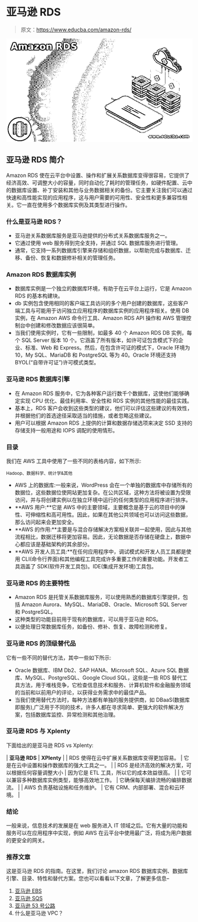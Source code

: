 # 亚马逊 RDS

> 原文：<https://www.educba.com/amazon-rds/>

![Amazon RDS](img/8bbedfac59c5094585cad7f7093cae08.png)



## 亚马逊 RDS 简介

Amazon RDS 使在云平台中设置、操作和扩展关系数据库变得很容易，它提供了经济高效、可调整大小的容量，同时自动化了耗时的管理任务，如硬件配置、云中的数据库设置、补丁安装和其他与业务数据相关的备份。它主要关注我们可以通过快速和高性能实现的应用程序，这与用户需要的可用性、安全性和更多兼容性相关。它一直在使用多个数据库实例及其类型进行操作。

### 什么是亚马逊 RDS？

*   亚马逊关系数据库服务是亚马逊提供的分布式关系数据库服务之一。
*   它通过使用 web 服务得到完全支持，并通过 SQL 数据库服务进行管理。
*   通常，它支持一系列数据库引擎来存储和组织数据，以帮助完成与数据库、迁移、备份、恢复和数据修补相关的管理任务。

### Amazon RDS 数据库实例

*   数据库实例是一个独立的数据库环境，有助于在云平台上运行，它是 Amazon RDS 的基本构建块。
*   db 实例包含使用相同的客户端工具访问的多个用户创建的数据库，这些客户端工具与可能用于访问独立应用程序的数据库实例的应用程序相关。使用 DB 实例，在 Amazon AWS 命令行工具、Amazon RDS API 操作和 AWS 管理控制台中创建和修改数据应该很简单。
*   当我们使用实例时，它有一些限制，如最多 40 个 Amazon RDS DB 实例，每个 SQL Server 版本 10 个。它涵盖了所有版本，如许可证包含模式下的企业、标准、Web 和 Express。然后，在包含许可证的模式下，Oracle 环境为 10，My SQL、MariaDB 和 PostgreSQL 等为 40。Oracle 环境还支持 BYOL(“自带许可证”)许可模式类型。

### 亚马逊 RDS 数据库引擎

*   在 Amazon RDS 服务中，它为各种客户运行数千个数据库，这使他们能够确定实现 CPU 优化、最佳利用率、安全性和 RDS 实例的其他性能的最佳实践。
*   基本上，RDS 客户会收到这些类型的建议，他们可以评估这些建议的有效性，并根据他们的首选途径采取适当的措施，或者忽略这些建议。
*   用户可以根据 Amazon RDS 上提供的计算和数据存储选项来决定 SSD 支持的存储支持一般用途和 IOPS 调配的使用情形。

### 目录

我们在 AWS 工具中使用了一些不同的表格内容，如下所示:

<small>Hadoop、数据科学、统计学&其他</small>

*   AWS 上的数据库:一般来说，WordPress 会在一个单独的数据库中存储所有的数据位，这些数据位使网站更加复杂。在公共区域，这种方法将被设置为受限访问，并与将创建实例以在独立环境中运行的任何类型的应用程序进行排序。
*   **AWS 用户:**它是 AWS 中的主要领域，主要概念是基于云的项目中的弹性、可伸缩性和高可用性。因此，如果在其他公共领域也可以访问这些数据，那么访问起来会更加安全。
*   **AWS 的作用:**主要是与混合存储解决方案相关联并一起使用，因此与其他流程相比，数据迁移将更加容易。因此，无论数据是否存储在硬盘上，数据中心都应该是基础架构的其余部分。
*   **AWS 开发人员工具:**在任何应用程序中，调试模式和开发人员工具都是使用 CLI(命令行界面)和其他编程工具完成许多重要工作的重要功能。开发者工具涵盖了 SDK(软件开发工具包)。IDE(集成开发环境)工具包。

### 亚马逊 RDS 的主要特性

*   Amazon RDS 是托管关系数据库服务，可以使用熟悉的数据库引擎提供，包括 Amazon Aurora、MySQL、MariaDB、Oracle、Microsoft SQL Server 和 PostgreSQL。
*   这种类型的功能目前用于现有的数据库，可以用于亚马逊 RDS。
*   以便处理日常数据库任务，如备份、修补、恢复、故障检测和修复。

### 亚马逊 RDS 的顶级替代品

它有一些不同的替代方法，其中一些如下所示:

*   Oracle 数据库、IBM Db2、SAP HANA、Microsoft SQL、Azure SQL 数据库、MySQL、PostgreSQL、Google Cloud SQL，这些是一些 RDS 替代工具方法，用于堆栈竞争，它检查信息技术和服务、计算机软件和金融服务领域的当前和以前用户的评论，以获得业务需求中的最佳产品。
*   当我们使用替代方法时，每种方法都有单独的服务提供商，如 DBaaS(数据库即服务),广泛用于不同的技术，许多人都在寻求简单、更强大的软件解决方案，包括数据库监控、异常检测和其他治理。

### 亚马逊 RDS 与 Xplenty

下面给出的是亚马逊 RDS vs Xplenty:

| **亚马逊 RDS** | **XPlenty** |
| RDS 使得在云中扩展关系数据库变得更加容易。 | 它是在云中设置和操作数据库的强大工具之一。 |
| RDS 是经济高效的解决方案，可以根据任何容量调整大小 | 因为它是 ETL 工具，所以它的成本效益很高。 |
| 它可以兼容多种数据库实例类型，能够高效地工作。 | 它确保每天编排流畅的编排数据流。 |
| AWS 负责基础设施和任务维护。 | 它有 CRM、内部部署、混合和云环境。 |

### 结论

一般来说，信息技术的发展是在 web 服务进入 IT 领域之后。它有大量的功能和服务可以在应用程序中实现，例如 AWS 在云平台中使用最广泛，将成为用户数据的更安全的网关。

### 推荐文章

这是亚马逊 RDS 的指南。在这里，我们讨论 amazon RDS 数据库实例、数据库引擎、目录、特性和替代方案。您也可以看看以下文章，了解更多信息–

1.  [亚马逊 EBS](https://www.educba.com/amazon-ebs/)
2.  [亚马逊 SQS](https://www.educba.com/amazon-sqs/)
3.  [亚马逊 53 号公路](https://www.educba.com/amazon-route-53/)
4.  什么是亚马逊 VPC？





